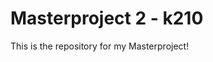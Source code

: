 Masterproject 2 - k210
=============================

This is the repository for my Masterproject! 


